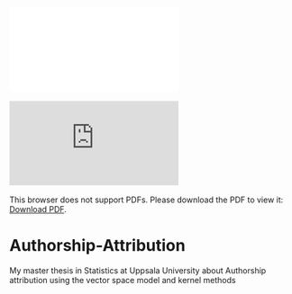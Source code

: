 ![alt text](fig/2_background/kernelviz_100.pdf "Kernel matrix visualization")

<object data="https://github.com/emilwest/Authorship-Attribution/blob/main/fig/2_background/kernelviz_100.pdf" type="application/pdf" width="700px" height="700px">
    <embed src="https://github.com/emilwest/Authorship-Attribution/blob/main/fig/2_background/kernelviz_100.pdf">
        <p>This browser does not support PDFs. Please download the PDF to view it: <a href="https://github.com/emilwest/Authorship-Attribution/blob/main/fig/2_background/kernelviz_100.pdf">Download PDF</a>.</p>
    </embed>
</object>

# Authorship-Attribution
My master thesis in Statistics at Uppsala University about Authorship attribution using the vector space model and kernel methods
